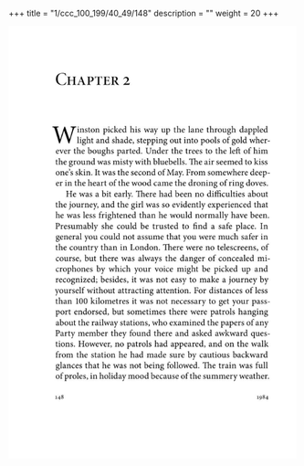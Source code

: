 +++
title = "1/ccc_100_199/40_49/148"
description = ""
weight = 20
+++

<img class="center-fit-jpg" src="/jpg_/out_jpg_1984__148.jpg" ></img>

